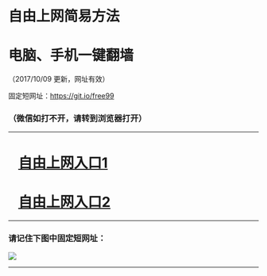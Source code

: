 ﻿# 自由上网简易方法

# 电脑、手机一键翻墙

（2017/10/09 更新，网址有效）

固定短网址：https://git.io/free99

### （微信如打不开，请转到浏览器打开）


***





# &nbsp;&nbsp; <a href="http://ft86128262.fwq-tz-1001.info/fwqtz01.html?t=10090013450 " target="_blank">自由上网入口1</a>
# &nbsp;&nbsp; <a href="http://ft2274223112.fwq-tz-1002.info/fwqtz02.html?t=100900113946 " target="_blank">自由上网入口2</a>
***

### 请记住下图中固定短网址：

<img src="https://s3-us-west-2.amazonaws.com/fwq-1001/yjfq-20170905okok.png" /> 


***


